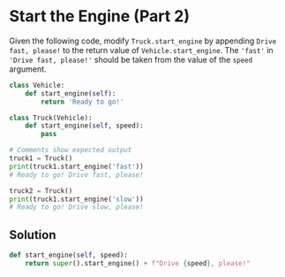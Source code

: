 # Start the Engine (Part 2)
Given the following code, modify `Truck.start_engine` by appending
`Drive fast, please!` to the return value of `Vehicle.start_engine`.
The `'fast'` in `'Drive fast, please!'` should be taken from the
value of the `speed` argument.

```python
class Vehicle:
    def start_engine(self):
        return 'Ready to go!'

class Truck(Vehicle):
    def start_engine(self, speed):
        pass

# Comments show expected output
truck1 = Truck()
print(truck1.start_engine('fast'))
# Ready to go! Drive fast, please!

truck2 = Truck()
print(truck1.start_engine('slow'))
# Ready to go! Drive slow, please!
```

## Solution

```python
def start_engine(self, speed):
    return super().start_engine() + f"Drive {speed}, please!"
```
